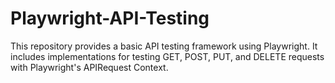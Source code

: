 # Playwright-API-Testing
This repository provides a basic API testing framework using Playwright. It includes implementations for testing GET, POST, PUT, and DELETE requests with Playwright's APIRequest Context.
